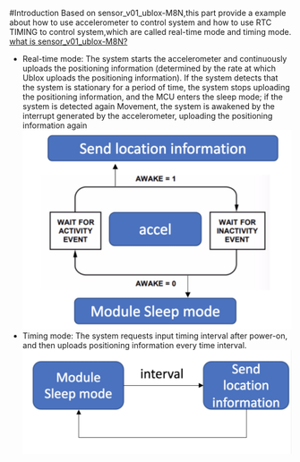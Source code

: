 #Introduction
Based on sensor_v01_ublox-M8N,this part provide a example about how to use accelerometer to control system and how to use RTC TIMING to control system,which are called real-time mode and timing mode.\
[what is sensor_v01_ublox-M8N?]()
* Real-time mode: The system starts the accelerometer and continuously uploads the positioning information (determined by the rate at which Ublox uploads the positioning information). If the system detects that the system is stationary for a period of time, the system stops uploading the positioning information, and the MCU enters the sleep mode; if the system is detected again Movement, the system is awakened by the interrupt generated by the accelerometer, uploading the positioning information again
![FAILED](../figures/realtime.jpeg)
* Timing mode: The system requests input timing interval after power-on, and then uploads positioning information every time interval.
![FAILED](../figures/timing.jpeg)
